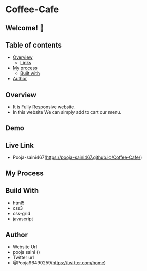 # Coffee-Cafe

## Welcome! 👋

## Table of contents

- [Overview](#overview)
  - [Links](#links)
- [My process](#my-process)
  - [Built with](#built-with)
- [Author](#author)

## Overview

- It is Fully Responsive website.
- In this website We can simply add to cart our menu.

## Demo


## Live Link
- Pooja-saini467(https://pooja-saini467.github.io/Coffee-Cafe/)
## My Process
## Build With
- html5
- css3
- css-grid
- javascript

## Author
- Website Url
- pooja saini ()
- Twitter url
- @Pooja96490259(https://twitter.com/home)




